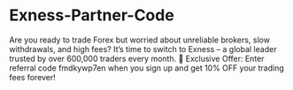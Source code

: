 # Exness-Partner-Code
Are you ready to trade Forex but worried about unreliable brokers, slow withdrawals, and high fees? It’s time to switch to Exness – a global leader trusted by over 600,000 traders every month.  🎁 Exclusive Offer: Enter referral code fmdkywp7en when you sign up and get 10% OFF your trading fees forever!
